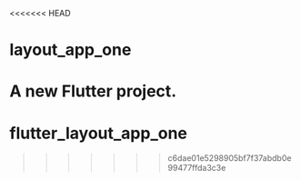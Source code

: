 <<<<<<< HEAD
# layout_app_one

A new Flutter project.
=======
# flutter_layout_app_one
>>>>>>> c6dae01e5298905bf7f37abdb0e99477ffda3c3e
